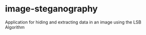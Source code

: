 # image-steganography
Application for hiding and extracting data in an image using the LSB Algorithm

